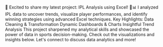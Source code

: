🚀 Excited to share my latest project: IPL Analysis using Excel! 🏏📊
I analyzed IPL data to uncover trends, visualize player performances, and identify winning strategies using advanced Excel techniques.
Key Highlights:
Data Cleaning & Transformation
Dynamic Dashboards & Charts
Insightful Trend Analysis
This project sharpened my analytical skills and showcased the power of data in sports decision-making.
Check out the visualizations and insights below. Let's connect to discuss data analytics and more!
